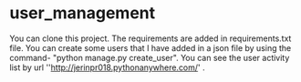 # user_management
You can clone this project.
The requirements are added in requirements.txt file.
You can create some users that I have added in a json file by using the command- "python manage.py create_user".
You can see the user activity list by url ''http://jerinpr018.pythonanywhere.com/' .
